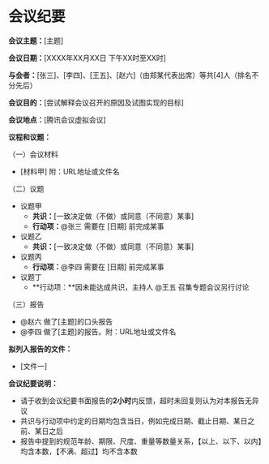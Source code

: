 # 会议纪要

**会议主题：**[主题]

**会议日期：**[XXXX年XX月XX日 下午XX时至XX时]

**与会者：**[张三]、[李四]、[王五]、[赵六]（由郑某代表出席）等共[4]人（排名不分先后）

**会议目的：**[尝试解释会议召开的原因及试图实现的目标]

**会议地点：**[腾讯会议虚拟会议]

**议程和议题：**

（一）会议材料

- [材料甲] 附：URL地址或文件名

（二）议题

- 议题甲
  - **共识：**[一致决定做（不做）或同意（不同意）某事]
  - **行动项：**@张三 需要在 [日期] 前完成某事
- 议题乙
  - **共识：**[一致决定做（不做）或同意（不同意）某事]
- 议题丙
  - **行动项：**@李四 需要在 [日期] 前完成某事
- 议题丁
  - **行动项：**因未能达成共识，主持人 @王五 召集专题会议另行讨论

（三）报告

- @赵六 做了[主题]的口头报告
- @李四 做了[主题]的报告。附：URL地址或文件名

**拟列入报告的文件：**

- [文件一]

**会议纪要说明：**

- 请于收到会议纪要书面报告的**2小时**内反馈，超时未回复则认为对本报告无异议
- 共识与行动项中约定的日期均包含当日，例如完成日期、截止日期、某日之前、某日之后
- 报告中提到的规范年龄、期限、尺度、重量等数量关系，【以上、以下、以内】均含本数，【不满、超过】均不含本数
